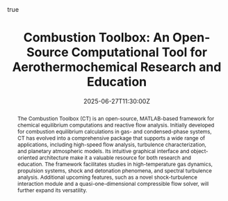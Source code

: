 ---
title: "Combustion Toolbox: An Open-Source Computational Tool for Aerothermochemical Research and Education"
event: 2025 Spanish Fluid Mechanics Conference
event_url: "https://sfmc25.uma.es/"

location: "Málaga"
address:
  city: "Málaga"
  country: "Spain"

summary: Oral presentation in the 2025 Spanish Fluid Mechanics Conference
abstract: "The Combustion Toolbox (CT) is an open-source, MATLAB-based framework for chemical equilibrium computations and reactive flow analysis. Initially developed for combustion equilibrium calculations in gas- and condensed-phase systems, CT has evolved into a comprehensive package that supports a wide range of applications, including high-speed flow analysis, turbulence characterization, and planetary atmospheric models. Its intuitive graphical interface and object-oriented architecture make it a valuable resource for both research and education. The framework facilitates studies in high-temperature gas dynamics, propulsion systems, shock and detonation phenomena, and spectral turbulence analysis. Additional upcoming features, such as a novel shock-turbulence interaction module and a quasi-one-dimensional compressible flow solver, will further expand its versatility."

# Talk start and end times.
#   End time can optionally be hidden by prefixing the line with `#`.
date: "2025-06-27T11:30:00Z"
date_end: "2025-06-27T11:45:00Z"

# Schedule page publish date (NOT talk date).
publishDate: "2017-01-01T00:00:00Z"

authors: [admin, Miguel A. Romero, Marcos Vera, César Huete]
tags: [Hypersonics, Scramjet, Inlet, Quasi-one-dimensional, Thermochemical, Shock Waves]

# Is this a featured talk? (true/false)
featured: true

image:
  caption: ''

links:
- icon: researchgate
  icon_pack: fab
  name: Follow
  url: https://www.researchgate.net/profile/Alberto_Cuadra_Lara
- icon: linkedin
  icon_pack: fab
  name: Follow
  url: https://www.linkedin.com/in/albertocuadralara/
url_code: ""
url_poster: 
url_video: ""
url_slides: ""

# Markdown Slides (optional).
#   Associate this talk with Markdown slides.
#   Simply enter your slide deck's filename without extension.
#   E.g. `slides = "example-slides"` references `content/slides/example-slides.md`.
#   Otherwise, set `slides = ""`.
#slides: example

# Projects (optional).
#   Associate this post with one or more of your projects.
#   Simply enter your project's folder or file name without extension.
#   E.g. `projects = ["internal-project"]` references `content/project/deep-learning/index.md`.
#   Otherwise, set `projects = []`.
#projects:
#- internal-project

# Enable math on this page?
math: true
---